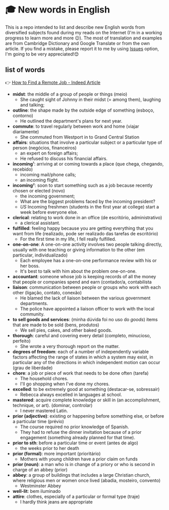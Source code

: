 # 🎓 New words in English
This is a repo intended to list and describe new English words from diversified subjects found during my reads on the Internet (I'm in a working progress to learn more and more 😉). The most of translation and examples are from Cambridge Dictionary and Google Translate or from the own article. If you find a mistake, please report it to me by using [Issues](https://github.com/rpizzolato/english-new-words/issues) option, I'm going to be very appreciated!😊

## list of words
👉 [How to Find a Remote Job - Indeed Article](https://www.indeed.com/career-advice/finding-a-job/how-to-find-a-remote-job?from=career_guide_email&isid=careeradvice-us&ikw=career_guide_newsletter_2020_08_26_jsx_for_cg_us_template_a&utm_campaign=jsx_for_cg&utm_source=jobseeker_email&utm_medium=email)
- **midst**: the middle of a group of people or things (meio)
  - She caught sight of Johnny in their midst (= among them), laughing and talking;
- **outline**: the shape made by the outside edge of something (esboço, contorno)
  - He outlined the department's plans for next year.
- **commute**: to travel regularly between work and home (viajar diariamente)
  - She commuted from Westport in to Grand Central Station
- **affairs**: situations that involve a particular subject or a particular type of person (negócios, financeiros)
  - an expert on foreign affairs;
  - He refused to discuss his financial affairs.
- **incoming**¹: arriving at or coming towards a place (que chega, chegando, recebido)
  - incoming mail/phone calls;
  - an incoming flight.
- **incoming**²: soon to start something such as a job because recently chosen or elected (novo)
  - the incoming government;
  - What are the biggest problems faced by the incoming president?
  - _US_ Incoming freshmen (students  in the first year at college) start a week before everyone else.
- **clerical**: relating to work done in an office (de escritório, administrativo)
  - a clerical assistant.
- **fulfilled**: feeling happy because you are getting everything that you want from life (realizado, pode ser realizado das tarefas de escritório)
  - For the first time in my life, I fell really fulfilled.
- **one-on-one**: A one-on-one activity involves two people talking directly, usually with one teaching or giving information to the other (em particular, individualizado)
  - Each employee has a one-on-one performance review with his or her boss.
  - It's best to talk with him about the problem one-on-one.
- **accountant**: someone whose job is keeping records of all the money that people or companies spend and earn (contador/a, contabilista
- **liaison**: communication between people or groups who work with each other (ligação, contato, conexão)
  - He blamed the lack of liaison between the various government departments.
  - The police have appointed a liaison officer to work with the local community.
- **to sell goods and services**: (minha dúvida foi no uso do _goods_) items that are made to be sold (bens, produtos)
  - We sell pies, cakes, and other baked goods.
- **thorough**: careful and covering every detail (completo, minucioso, perfeito)
  - She wrote a very thorough report on the matter.
-  **degrees of freedom**: each of a number of independently variable factors affecting the range of states in which a system may exist, in particular any of the directions in which independent motion can occur (grau de liberdade)
- **chore**: a job or piece of work that needs to be done often (tarefa)
  - The household chores.
  - I'll go shopping when I've done my chores.
- **excelled**: to be extremely good at something (destacar-se, sobressair)
  - Rebecca always excelled in languages at school.
- **mastered**: acquire complete knowledge or skill in (an accomplishment, technique, or art). (dominar, controlar)
  - I never mastered Latin.
- **prior (adjective)**: existing or happening before something else, or before a particular time (prévio)
  - The course required no prior knowledge of Spanish.
  - They had to refuse the dinner invitation because of a prior engagement (something already planned for that time).
- **prior to sth**: before a particular time or event (antes de algo)
  - the weeks prior to her death
- **prior (formal)**: more important (prioritário)
  - Mothers with young children have a prior claim on funds
- **prior (noun)**: a man who is in change of a priory or who is second in charge of an abbey (prior)
- **abbey**: a group of buildings that includes a large Christian church, where religious men or women once lived (abadia, mosteiro, convento)
  - Westminster Abbey
- **well-lit**: bem iluminado
- **attire**: clothes, especially of a particular or formal type (traje)
  - I hardly think jeans are appropriate 

